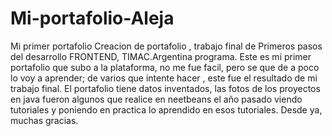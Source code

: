 # Mi-portafolio-Aleja
Mi primer portafolio
Creacion de portafolio , trabajo final de Primeros pasos del desarrollo FRONTEND, TIMAC.Argentina programa.
Este es mi primer portafolio que subo a la plataforma, no me fue facil, pero se que de a poco lo voy a aprender; de varios que intente hacer , este fue el  resultado de mi trabajo final.
El portafolio tiene datos inventados, las fotos de los proyectos en java fueron algunos que realice en neetbeans el año pasado  viendo tutoriales y poniendo en practica lo aprendido en esos tutoriales.
                                                     Desde ya, muchas gracias.
